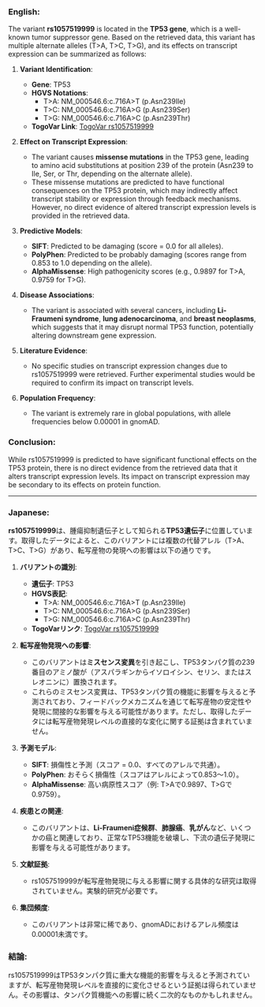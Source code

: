 ### English:
The variant **rs1057519999** is located in the **TP53 gene**, which is a well-known tumor suppressor gene. Based on the retrieved data, this variant has multiple alternate alleles (T>A, T>C, T>G), and its effects on transcript expression can be summarized as follows:

1. **Variant Identification**:
   - **Gene**: TP53
   - **HGVS Notations**:
     - T>A: NM_000546.6:c.716A>T (p.Asn239Ile)
     - T>C: NM_000546.6:c.716A>G (p.Asn239Ser)
     - T>G: NM_000546.6:c.716A>C (p.Asn239Thr)
   - **TogoVar Link**: [TogoVar rs1057519999](https://togovar.org/variant/rs1057519999)

2. **Effect on Transcript Expression**:
   - The variant causes **missense mutations** in the TP53 gene, leading to amino acid substitutions at position 239 of the protein (Asn239 to Ile, Ser, or Thr, depending on the alternate allele).
   - These missense mutations are predicted to have functional consequences on the TP53 protein, which may indirectly affect transcript stability or expression through feedback mechanisms. However, no direct evidence of altered transcript expression levels is provided in the retrieved data.

3. **Predictive Models**:
   - **SIFT**: Predicted to be damaging (score = 0.0 for all alleles).
   - **PolyPhen**: Predicted to be probably damaging (scores range from 0.853 to 1.0 depending on the allele).
   - **AlphaMissense**: High pathogenicity scores (e.g., 0.9897 for T>A, 0.9759 for T>G).

4. **Disease Associations**:
   - The variant is associated with several cancers, including **Li-Fraumeni syndrome**, **lung adenocarcinoma**, and **breast neoplasms**, which suggests that it may disrupt normal TP53 function, potentially altering downstream gene expression.

5. **Literature Evidence**:
   - No specific studies on transcript expression changes due to rs1057519999 were retrieved. Further experimental studies would be required to confirm its impact on transcript levels.

6. **Population Frequency**:
   - The variant is extremely rare in global populations, with allele frequencies below 0.00001 in gnomAD.

### Conclusion:
While rs1057519999 is predicted to have significant functional effects on the TP53 protein, there is no direct evidence from the retrieved data that it alters transcript expression levels. Its impact on transcript expression may be secondary to its effects on protein function.

---

### Japanese:
**rs1057519999**は、腫瘍抑制遺伝子として知られる**TP53遺伝子**に位置しています。取得したデータによると、このバリアントには複数の代替アレル（T>A、T>C、T>G）があり、転写産物の発現への影響は以下の通りです。

1. **バリアントの識別**:
   - **遺伝子**: TP53
   - **HGVS表記**:
     - T>A: NM_000546.6:c.716A>T (p.Asn239Ile)
     - T>C: NM_000546.6:c.716A>G (p.Asn239Ser)
     - T>G: NM_000546.6:c.716A>C (p.Asn239Thr)
   - **TogoVarリンク**: [TogoVar rs1057519999](https://togovar.org/variant/rs1057519999)

2. **転写産物発現への影響**:
   - このバリアントは**ミスセンス変異**を引き起こし、TP53タンパク質の239番目のアミノ酸が（アスパラギンからイソロイシン、セリン、またはスレオニンに）置換されます。
   - これらのミスセンス変異は、TP53タンパク質の機能に影響を与えると予測されており、フィードバックメカニズムを通じて転写産物の安定性や発現に間接的な影響を与える可能性があります。ただし、取得したデータには転写産物発現レベルの直接的な変化に関する証拠は含まれていません。

3. **予測モデル**:
   - **SIFT**: 損傷性と予測（スコア = 0.0、すべてのアレルで共通）。
   - **PolyPhen**: おそらく損傷性（スコアはアレルによって0.853～1.0）。
   - **AlphaMissense**: 高い病原性スコア（例: T>Aで0.9897、T>Gで0.9759）。

4. **疾患との関連**:
   - このバリアントは、**Li-Fraumeni症候群**、**肺腺癌**、**乳がん**など、いくつかの癌と関連しており、正常なTP53機能を破壊し、下流の遺伝子発現に影響を与える可能性があります。

5. **文献証拠**:
   - rs1057519999が転写産物発現に与える影響に関する具体的な研究は取得されていません。実験的研究が必要です。

6. **集団頻度**:
   - このバリアントは非常に稀であり、gnomADにおけるアレル頻度は0.00001未満です。

### 結論:
rs1057519999はTP53タンパク質に重大な機能的影響を与えると予測されていますが、転写産物発現レベルを直接的に変化させるという証拠は得られていません。その影響は、タンパク質機能への影響に続く二次的なものかもしれません。